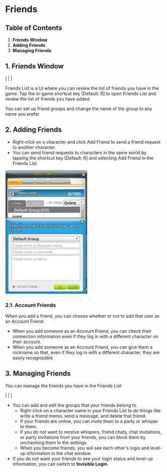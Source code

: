 # Friends
## Table of Contents
1.  **Friends Window**
2.  **Adding Friends**
3.  **Managing Friends**
## 1. Friends Window

|  |  |

Friends List is a UI where you can review the list of friends you have in the game. Tap the in-game shortcut key \[Default: R\] to open Friends List and review the list of friends you have added.

You can set up friend groups and change the name of the group to any name you prefer.

## 2. Adding Friends
*   Right-click on a character and click Add Friend to send a friend request to another character.
*   You can send friend requests to characters in the same world by tapping the shortcut key \[Default: R\] and selecting Add Friend in the Friends List.

![](images/msn-101/beginners-guide/friends-and-guild/image_1747236364709_248.png)

### 2.1. Account Friends

When you add a friend, you can choose whether or not to add that user as an Account Friend.

*   When you add someone as an Account Friend, you can check their connection information even if they log in with a different character on their account.
*   When you add someone as an Account Friend, you can give them a nickname so that, even if they log in with a different character, they are easily recognizable.
## 3. Managing Friends

You can manage the friends you have in the Friends List.

|  |  |

*   You can add and edit the groups that your friends belong to.
    *   Right-click on a character name in your Friends List to do things like write a friend memo, send a message, and delete that friend.
    *   If your friends are online, you can invite them to a party or whisper to them.
    *   If you do not want to receive whispers, friend chats, chat invitations, or party invitations from your friends, you can block them by unchecking them in the settings.
    *   When you become friends, you will see each other's login and level-up information in the chat window.
*   If you do not want your friends to see your login status and level-up information, you can switch to **Invisible Login**.